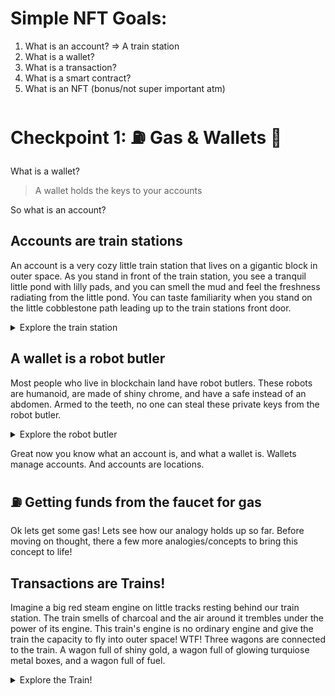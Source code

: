 # Simple NFT Goals:
1. What is an account? => A train station
2. What is a wallet?
3. What is a transaction?
4. What is a smart contract?
5. What is an NFT (bonus/not super important atm)


# Checkpoint 1: ⛽️ Gas & Wallets 👛

What is a wallet?

> A wallet holds the keys to your accounts

So what is an account?

## Accounts are train stations 
An account is a very cozy little train station that lives on a gigantic block in outer space. As you stand in front of the train station, you see a tranquil little pond with lilly pads, and you can smell the mud and feel the freshness radiating from the little pond. You can taste familiarity when you stand on the little cobblestone path leading up to the train stations front door.

<details><summary>Explore the train station</summary>

> An account is a location on the blockchain. It has the following features:

### The address 
> As you face the train station, you see a very worn out wooden board hanging right above the front door. A huge wooden board held by 2 wooden pillars towers above the train station with an **address** written on it so big and bold it can be seen from miles away. The board has bright yellow lights all around it so it can be seen even at night.

An account has an address, so that people can send things to the account.

### The door
> Although the train station is old and cozy, the door is made of polished metal with an enourmous chain wrapping it. On the chain is a gigantic lock swinging back and forth in the wind. Only someone with a **private key** can open this lock and do things inside the train station. 

An account cannot be accessed without a private key.

### Walking through the door (keys)
> Imagine you are a tiny little mouse. You hop through the lock and inside you see a desk with a huge stamp on it very messy with red wax spilling all over the table. The huge stamp's handle is a big golden key. This tool is a **private key** and on a hangar next to it is a smaller key called the **public key**. 

An account has a public key and a private key. 

### Balance
> In the corner of the train station, there is a balance. The balance has a huge pile of glittering coins emmitting bright light. It smells like metal over there. There is a little flying robot weighing the pile of tokens one by one. The robot has a screen display on its back with the current **balance** of the pile of tokens. 

An account has a balance of tokens.

### Nonce
> On the back wall, there is a small door leading to the train platform. There's a rugged paper on it with a big red number. The number is **nonce** and represents the amounts of trains that have left this train station. 

An account has a nonce, which is a number to track how many transactions this account has sent. Its purpose is the prevent reentrancy attacks and its a security measure. 

### RECAP
An account is controlled by a private key, and public key. An account has an address, a balance, and a nonce. We will add more detial to this little train station as we progress, but for now remember this building. A cozy building with a huge sign above it. A strong metal door and a lock. Inside is a big stamp with a golden key on one end, and another key on the desk. In the back is a poster with a nonce on it. 

</details>

## A wallet is a robot butler
Most people who live in blockchain land have robot butlers. These robots are humanoid, are made of shiny chrome, and have a safe instead of an abdomen. Armed to the teeth, no one can steal these private keys from the robot butler.

<details><summary>Explore the robot butler</summary>

### Ears
> The butler has round metal ears. When the butler's owner whispers softly a special **seed phrase** in the butler's ears, the butler can access any of the owner's train stations.

Wallets have seed phrases, which as hashed to form a private key. This private key however is the **master private key** that controls all private keys within the wallet. 

### Chest safe
> A butler has a safe in place of its abdomen. It has a a big wheel with lots of handles on it. The owner, if they wish, can whisper the **seed phrase** in the butler's ear and turn the wheel to open the safe. Inside are all of the owner's private keys clinging together as they dangling from hooks on the safe's ceiling. 

Wallets contain and control several pairs of keys. 

### Butler behavior
> Butlers always serve their owners with upmost confidentiality and class. The butler can use the owner's private keys to access any of the owner's train stations. Once the butler is inside the train station it can do anything such as send a train off to a destination, report the balance of that train station back to the owner, and sign important paperwork.

Wallets (behind the scenes) can log into decentralized applications, sign transactions, and much more!

</details>

Great now you know what an account is, and what a wallet is. Wallets manage accounts. And accounts are locations.

## ⛽️ Getting funds from the faucet for gas

Ok lets get some gas! Lets see how our analogy holds up so far. Before moving on thought, there a few more analogies/concepts to bring this concept to life!

## Transactions are Trains!
Imagine a big red steam engine on little tracks resting behind our train station. The train smells of charcoal and the air around it trembles under the power of its engine. This train's engine is no ordinary engine and give the train the capacity to fly into outer space! WTF! Three wagons are connected to the train. A wagon full of shiny gold, a wagon full of glowing turquiose metal boxes, and a wagon full of fuel. 

<details><summary>Explore the Train!</summary>

### The Locomotive
> You walk up to the locomotive and take a step to get inside. 

</details>










